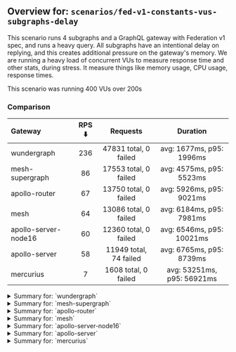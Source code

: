 ## Overview for: `scenarios/fed-v1-constants-vus-subgraphs-delay`


This scenario runs 4 subgraphs and a GraphQL gateway with Federation v1 spec, and runs a heavy query. All subgraphs have an intentional delay on replying, and this creates additional pressure on the gateway's memory. We are running a heavy load of concurrent VUs to measure response time and other stats, during stress. It measure things like memory usage, CPU usage, response times.


This scenario was running 400 VUs over 200s


### Comparison


| Gateway              | RPS ⬇️ |        Requests        |          Duration          |
| :------------------- | :----: | :--------------------: | :------------------------: |
| wundergraph          |  236   | 47831 total, 0 failed  |  avg: 1677ms, p95: 1996ms  |
| mesh-supergraph      |   86   | 17553 total, 0 failed  |  avg: 4575ms, p95: 5523ms  |
| apollo-router        |   67   | 13750 total, 0 failed  |  avg: 5926ms, p95: 9021ms  |
| mesh                 |   64   | 13086 total, 0 failed  |  avg: 6184ms, p95: 7981ms  |
| apollo-server-node16 |   60   | 12360 total, 0 failed  | avg: 6546ms, p95: 10021ms  |
| apollo-server        |   58   | 11949 total, 74 failed |  avg: 6765ms, p95: 8739ms  |
| mercurius            |   7    |  1608 total, 0 failed  | avg: 53251ms, p95: 56921ms |



<details>
  <summary>Summary for: `wundergraph`</summary>

  **K6 Output**




```
     ✓ response code was 200
     ✓ no graphql errors
     ✓ valid response structure

     checks.........................: 100.00% ✓ 143493     ✗ 0    
     data_received..................: 238 MB  1.2 MB/s
     data_sent......................: 57 MB   281 kB/s
     http_req_blocked...............: avg=935.23µs min=1.2µs  med=2.6µs  max=217.69ms p(90)=3.8µs   p(95)=4.5µs   
     http_req_connecting............: avg=918.55µs min=0s     med=0s     max=212.29ms p(90)=0s      p(95)=0s      
     http_req_duration..............: avg=1.67s    min=1s     med=1.67s  max=2.43s    p(90)=1.91s   p(95)=1.99s   
       { expected_response:true }...: avg=1.67s    min=1s     med=1.67s  max=2.43s    p(90)=1.91s   p(95)=1.99s   
   ✓ http_req_failed................: 0.00%   ✓ 0          ✗ 47831
     http_req_receiving.............: avg=891.72µs min=15.3µs med=38.6µs max=373.61ms p(90)=280.3µs p(95)=484.85µs
     http_req_sending...............: avg=707.62µs min=8.3µs  med=14µs   max=241.9ms  p(90)=33.9µs  p(95)=145.65µs
     http_req_tls_handshaking.......: avg=0s       min=0s     med=0s     max=0s       p(90)=0s      p(95)=0s      
     http_req_waiting...............: avg=1.67s    min=1s     med=1.67s  max=2.43s    p(90)=1.91s   p(95)=1.99s   
     http_reqs......................: 47831   236.852613/s
     iteration_duration.............: avg=1.67s    min=1s     med=1.67s  max=2.43s    p(90)=1.92s   p(95)=2s      
     iterations.....................: 47831   236.852613/s
     vus............................: 94      min=94       max=400
     vus_max........................: 400     min=400      max=400
```


**Performance Overview**


<img src="https://imagedelivery.net/KYe9TScr4TldYHA48pczVg/943212c1-9751-441a-b550-3f952a040f00/public" alt="Performance Overview" />


**HTTP Overview**


<img src="https://imagedelivery.net/KYe9TScr4TldYHA48pczVg/f1ad3b53-1422-4c87-8aea-bf9f6bc4d200/public" alt="HTTP Overview" />


  </details>

<details>
  <summary>Summary for: `mesh-supergraph`</summary>

  **K6 Output**




```
     ✓ response code was 200
     ✗ no graphql errors
      ↳  99% — ✓ 17545 / ✗ 8
     ✗ valid response structure
      ↳  0% — ✓ 0 / ✗ 17553

     checks.........................: 66.65% ✓ 35098     ✗ 17561
     data_received..................: 88 MB  437 kB/s
     data_sent......................: 21 MB  103 kB/s
     http_req_blocked...............: avg=896.29µs min=1.3µs med=2.4µs  max=107ms   p(90)=3.6µs   p(95)=5.7µs 
     http_req_connecting............: avg=875.65µs min=0s    med=0s     max=77.19ms p(90)=0s      p(95)=0s    
     http_req_duration..............: avg=4.57s    min=1.4s  med=4.46s  max=9.94s   p(90)=5s      p(95)=5.52s 
       { expected_response:true }...: avg=4.57s    min=1.4s  med=4.46s  max=9.94s   p(90)=5s      p(95)=5.52s 
   ✓ http_req_failed................: 0.00%  ✓ 0         ✗ 17553
     http_req_receiving.............: avg=70.48µs  min=24µs  med=52µs   max=70.46ms p(90)=77.41µs p(95)=86.1µs
     http_req_sending...............: avg=242.86µs min=8.8µs med=14.1µs max=73.53ms p(90)=29.6µs  p(95)=35.6µs
     http_req_tls_handshaking.......: avg=0s       min=0s    med=0s     max=0s      p(90)=0s      p(95)=0s    
     http_req_waiting...............: avg=4.57s    min=1.4s  med=4.46s  max=9.93s   p(90)=5s      p(95)=5.52s 
     http_reqs......................: 17553  86.871594/s
     iteration_duration.............: avg=4.57s    min=1.4s  med=4.46s  max=9.98s   p(90)=5s      p(95)=5.52s 
     iterations.....................: 17553  86.871594/s
     vus............................: 98     min=98      max=400
     vus_max........................: 400    min=400     max=400
```


**Performance Overview**


<img src="https://imagedelivery.net/KYe9TScr4TldYHA48pczVg/3e82770a-45bd-4613-b76c-a1311f127b00/public" alt="Performance Overview" />


**HTTP Overview**


<img src="https://imagedelivery.net/KYe9TScr4TldYHA48pczVg/cd65398e-3695-43ed-88f7-91765673ff00/public" alt="HTTP Overview" />


  </details>

<details>
  <summary>Summary for: `apollo-router`</summary>

  **K6 Output**




```
     ✓ response code was 200
     ✗ no graphql errors
      ↳  99% — ✓ 13643 / ✗ 107
     ✗ valid response structure
      ↳  99% — ✓ 13643 / ✗ 107

     checks.........................: 99.48% ✓ 41036     ✗ 214  
     data_received..................: 68 MB  334 kB/s
     data_sent......................: 16 MB  80 kB/s
     http_req_blocked...............: avg=1.05ms   min=1.5µs  med=2.8µs  max=113.89ms p(90)=5µs     p(95)=21.5µs  
     http_req_connecting............: avg=1.01ms   min=0s     med=0s     max=65.3ms   p(90)=0s      p(95)=0s      
     http_req_duration..............: avg=5.92s    min=2.03s  med=5.58s  max=12.98s   p(90)=8.07s   p(95)=9.02s   
       { expected_response:true }...: avg=5.92s    min=2.03s  med=5.58s  max=12.98s   p(90)=8.07s   p(95)=9.02s   
   ✓ http_req_failed................: 0.00%  ✓ 0         ✗ 13750
     http_req_receiving.............: avg=640.46µs min=25.8µs med=64.8µs max=135.8ms  p(90)=116.3µs p(95)=152.9µs 
     http_req_sending...............: avg=228.51µs min=9µs    med=17µs   max=254.76ms p(90)=47.9µs  p(95)=114.82µs
     http_req_tls_handshaking.......: avg=0s       min=0s     med=0s     max=0s       p(90)=0s      p(95)=0s      
     http_req_waiting...............: avg=5.92s    min=2.03s  med=5.58s  max=12.98s   p(90)=8.07s   p(95)=9.02s   
     http_reqs......................: 13750  67.233686/s
     iteration_duration.............: avg=5.92s    min=2.03s  med=5.59s  max=13.01s   p(90)=8.07s   p(95)=9.02s   
     iterations.....................: 13750  67.233686/s
     vus............................: 284    min=284     max=400
     vus_max........................: 400    min=400     max=400
```


**Performance Overview**


<img src="https://imagedelivery.net/KYe9TScr4TldYHA48pczVg/2eca624e-ddfb-463b-07a6-f26985774b00/public" alt="Performance Overview" />


**HTTP Overview**


<img src="https://imagedelivery.net/KYe9TScr4TldYHA48pczVg/c78fa4df-17d2-4511-84f8-0a5b14b4d700/public" alt="HTTP Overview" />


  </details>

<details>
  <summary>Summary for: `mesh`</summary>

  **K6 Output**




```
     ✓ response code was 200
     ✗ no graphql errors
      ↳  99% — ✓ 13056 / ✗ 30
     ✗ valid response structure
      ↳  99% — ✓ 13056 / ✗ 30

     checks.........................: 99.84% ✓ 39198     ✗ 60   
     data_received..................: 66 MB  323 kB/s
     data_sent......................: 16 MB  76 kB/s
     http_req_blocked...............: avg=2.07ms   min=1.7µs  med=2.9µs   max=116.24ms p(90)=4.7µs  p(95)=20.7µs  
     http_req_connecting............: avg=2.05ms   min=0s     med=0s      max=116ms    p(90)=0s     p(95)=0s      
     http_req_duration..............: avg=6.18s    min=3.23s  med=5.98s   max=12s      p(90)=6.95s  p(95)=7.98s   
       { expected_response:true }...: avg=6.18s    min=3.23s  med=5.98s   max=12s      p(90)=6.95s  p(95)=7.98s   
   ✓ http_req_failed................: 0.00%  ✓ 0         ✗ 13086
     http_req_receiving.............: avg=167.37µs min=27.7µs med=63.4µs  max=48.83ms  p(90)=105µs  p(95)=138.77µs
     http_req_sending...............: avg=549.95µs min=10.3µs med=16.89µs max=171.78ms p(90)=43.4µs p(95)=126.25µs
     http_req_tls_handshaking.......: avg=0s       min=0s     med=0s      max=0s       p(90)=0s     p(95)=0s      
     http_req_waiting...............: avg=6.18s    min=3.23s  med=5.98s   max=11.95s   p(90)=6.95s  p(95)=7.98s   
     http_reqs......................: 13086  64.302437/s
     iteration_duration.............: avg=6.18s    min=3.23s  med=5.99s   max=12.08s   p(90)=6.95s  p(95)=7.98s   
     iterations.....................: 13086  64.302437/s
     vus............................: 271    min=271     max=400
     vus_max........................: 400    min=400     max=400
```


**Performance Overview**


<img src="https://imagedelivery.net/KYe9TScr4TldYHA48pczVg/0f7bdacf-af6c-4934-ca57-f8d5fe728e00/public" alt="Performance Overview" />


**HTTP Overview**


<img src="https://imagedelivery.net/KYe9TScr4TldYHA48pczVg/365d437d-4b58-45cb-0edb-9cc63314a900/public" alt="HTTP Overview" />


  </details>

<details>
  <summary>Summary for: `apollo-server-node16`</summary>

  **K6 Output**




```
     ✓ response code was 200
     ✗ no graphql errors
      ↳  81% — ✓ 10062 / ✗ 2298
     ✗ valid response structure
      ↳  81% — ✓ 10062 / ✗ 2298

     checks.........................: 87.60% ✓ 32484     ✗ 4596 
     data_received..................: 61 MB  299 kB/s
     data_sent......................: 15 MB  72 kB/s
     http_req_blocked...............: avg=1.17ms   min=1.1µs  med=2.4µs  max=73.45ms p(90)=3.8µs  p(95)=14.21µs
     http_req_connecting............: avg=1.15ms   min=0s     med=0s     max=73.27ms p(90)=0s     p(95)=0s     
     http_req_duration..............: avg=6.54s    min=1.46s  med=6.23s  max=11.54s  p(90)=8.74s  p(95)=10.02s 
       { expected_response:true }...: avg=6.54s    min=1.46s  med=6.23s  max=11.54s  p(90)=8.74s  p(95)=10.02s 
   ✓ http_req_failed................: 0.00%  ✓ 0         ✗ 12360
     http_req_receiving.............: avg=66.65µs  min=20.7µs med=55.3µs max=11.56ms p(90)=80µs   p(95)=87.69µs
     http_req_sending...............: avg=115.04µs min=6.8µs  med=14.8µs max=55.17ms p(90)=29.7µs p(95)=97.19µs
     http_req_tls_handshaking.......: avg=0s       min=0s     med=0s     max=0s      p(90)=0s     p(95)=0s     
     http_req_waiting...............: avg=6.54s    min=1.46s  med=6.23s  max=11.54s  p(90)=8.74s  p(95)=10.02s 
     http_reqs......................: 12360  60.654416/s
     iteration_duration.............: avg=6.54s    min=1.46s  med=6.23s  max=11.54s  p(90)=8.74s  p(95)=10.02s 
     iterations.....................: 12360  60.654416/s
     vus............................: 176    min=176     max=400
     vus_max........................: 400    min=400     max=400
```


**Performance Overview**


<img src="https://imagedelivery.net/KYe9TScr4TldYHA48pczVg/f836d7a7-550e-435d-6f66-39ee9a8da900/public" alt="Performance Overview" />


**HTTP Overview**


<img src="https://imagedelivery.net/KYe9TScr4TldYHA48pczVg/bf4150df-1387-4e26-563d-f7377d0e0300/public" alt="HTTP Overview" />


  </details>

<details>
  <summary>Summary for: `apollo-server`</summary>

  **K6 Output**




```
     ✗ response code was 200
      ↳  99% — ✓ 11875 / ✗ 74
     ✗ no graphql errors
      ↳  82% — ✓ 9873 / ✗ 2076
     ✗ valid response structure
      ↳  83% — ✓ 9873 / ✗ 2002

     checks.........................: 88.39% ✓ 31621     ✗ 4152 
     data_received..................: 58 MB  287 kB/s
     data_sent......................: 14 MB  70 kB/s
     http_req_blocked...............: avg=1.3ms    min=1µs      med=2.6µs  max=61.39ms p(90)=4.1µs  p(95)=16.6µs  
     http_req_connecting............: avg=1.28ms   min=0s       med=0s     max=57.55ms p(90)=0s     p(95)=0s      
     http_req_duration..............: avg=6.76s    min=884.57ms med=5.96s  max=1m0s    p(90)=8.03s  p(95)=8.73s   
       { expected_response:true }...: avg=6.43s    min=884.57ms med=5.95s  max=59.78s  p(90)=7.97s  p(95)=8.58s   
   ✓ http_req_failed................: 0.61%  ✓ 74        ✗ 11875
     http_req_receiving.............: avg=88.63µs  min=0s       med=58.8µs max=39.8ms  p(90)=86.8µs p(95)=96.3µs  
     http_req_sending...............: avg=188.66µs min=7.3µs    med=16.2µs max=35ms    p(90)=31µs   p(95)=103.44µs
     http_req_tls_handshaking.......: avg=0s       min=0s       med=0s     max=0s      p(90)=0s     p(95)=0s      
     http_req_waiting...............: avg=6.76s    min=884.51ms med=5.96s  max=1m0s    p(90)=8.03s  p(95)=8.73s   
     http_reqs......................: 11949  58.618748/s
     iteration_duration.............: avg=6.76s    min=884.78ms med=5.96s  max=1m0s    p(90)=8.03s  p(95)=8.76s   
     iterations.....................: 11949  58.618748/s
     vus............................: 1      min=1       max=400
     vus_max........................: 400    min=400     max=400
```


**Performance Overview**


<img src="https://imagedelivery.net/KYe9TScr4TldYHA48pczVg/c1dd3e06-4f6a-4f84-4602-cde922627f00/public" alt="Performance Overview" />


**HTTP Overview**


<img src="https://imagedelivery.net/KYe9TScr4TldYHA48pczVg/f5a1ee07-8166-4fae-82de-b20e22773d00/public" alt="HTTP Overview" />


  </details>

<details>
  <summary>Summary for: `mercurius`</summary>

  **K6 Output**




```
     ✓ response code was 200
     ✓ no graphql errors
     ✓ valid response structure

     checks.........................: 100.00% ✓ 4824     ✗ 0    
     data_received..................: 8.1 MB  35 kB/s
     data_sent......................: 1.9 MB  8.3 kB/s
     http_req_blocked...............: avg=26.47ms min=1.9µs  med=3.9µs  max=178.09ms p(90)=116.28ms p(95)=133.38ms
     http_req_connecting............: avg=26.29ms min=0s     med=0s     max=178.06ms p(90)=116.19ms p(95)=133.02ms
     http_req_duration..............: avg=53.25s  min=29.07s med=56.61s max=57.14s   p(90)=56.88s   p(95)=56.92s  
       { expected_response:true }...: avg=53.25s  min=29.07s med=56.61s max=57.14s   p(90)=56.88s   p(95)=56.92s  
   ✓ http_req_failed................: 0.00%   ✓ 0        ✗ 1608 
     http_req_receiving.............: avg=95.8µs  min=33.9µs med=88.8µs max=914.31µs p(90)=116.5µs  p(95)=131.42µs
     http_req_sending...............: avg=5.37ms  min=9.8µs  med=27.3µs max=60.95ms  p(90)=20.93ms  p(95)=27.65ms 
     http_req_tls_handshaking.......: avg=0s      min=0s     med=0s     max=0s       p(90)=0s       p(95)=0s      
     http_req_waiting...............: avg=53.24s  min=29.07s med=56.61s max=57.14s   p(90)=56.88s   p(95)=56.92s  
     http_reqs......................: 1608    7.019447/s
     iteration_duration.............: avg=53.27s  min=29.07s med=56.61s max=57.14s   p(90)=56.88s   p(95)=56.92s  
     iterations.....................: 1608    7.019447/s
     vus............................: 6       min=6      max=400
     vus_max........................: 400     min=400    max=400
```


**Performance Overview**


<img src="https://imagedelivery.net/KYe9TScr4TldYHA48pczVg/4ab80297-b4bf-450c-b004-bbc858c91100/public" alt="Performance Overview" />


**HTTP Overview**


<img src="https://imagedelivery.net/KYe9TScr4TldYHA48pczVg/0cf5b233-261b-4939-9cd2-b89b973f4200/public" alt="HTTP Overview" />


  </details>
